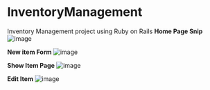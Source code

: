 # InventoryManagement
Inventory Management project using Ruby on Rails
**Home Page Snip**
![image](https://github.com/mohit-kursija-development/inventory.github.io/assets/143956988/9f6636a3-78d2-48cd-94f5-fd34ed695359)

**New item Form**
![image](https://github.com/mohit-kursija-development/inventory.github.io/assets/143956988/2870ffad-d4c8-4350-8b51-5bc64ba16d3f)

**Show Item Page**
![image](https://github.com/mohit-kursija-development/inventory.github.io/assets/143956988/4476370b-5485-476f-9115-790907ded6de)

**Edit Item**
![image](https://github.com/mohit-kursija-development/inventory.github.io/assets/143956988/895d1138-7e8b-44b2-86cb-b80742e5d1d8)
